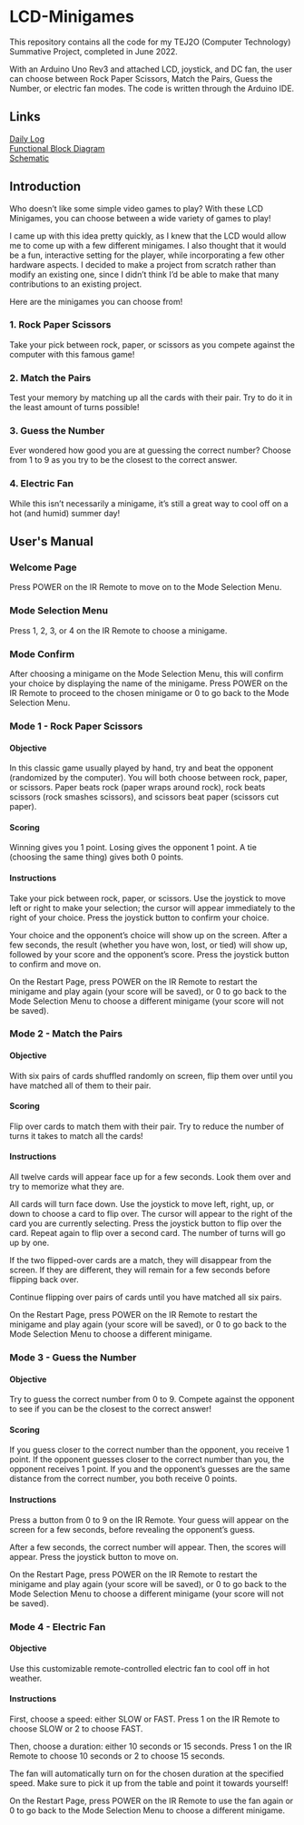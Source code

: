 # LCD-Minigames

This repository contains all the code for my TEJ2O (Computer Technology) Summative Project, completed in June 2022.

With an Arduino Uno Rev3 and attached LCD, joystick, and DC fan, the user can choose between Rock Paper Scissors, Match the Pairs, Guess the Number, or electric fan modes. The code is written through the Arduino IDE.  

## Links

[Daily Log](daily-log.md)  
[Functional Block Diagram](functional-block-diagram.png)  
[Schematic](hardware-schematic.png)  

## Introduction

Who doesn’t like some simple video games to play? With these LCD Minigames, you can choose between a wide variety of games to play!

I came up with this idea pretty quickly, as I knew that the LCD would allow me to come up with a few different minigames. I also thought that it would be a fun, interactive setting for the player, while incorporating a few other hardware aspects. I decided to make a project from scratch rather than modify an existing one, since I didn’t think I’d be able to make that many contributions to an existing project.

Here are the minigames you can choose from!

### 1. Rock Paper Scissors
Take your pick between rock, paper, or scissors as you compete against the computer with this famous game!

### 2. Match the Pairs
Test your memory by matching up all the cards with their pair. Try to do it in the least amount of turns possible!

### 3. Guess the Number
Ever wondered how good you are at guessing the correct number? Choose from 1 to 9 as you try to be the closest to the correct answer.

### 4. Electric Fan
While this isn’t necessarily a minigame, it’s still a great way to cool off on a hot (and humid) summer day!

## User's Manual

### Welcome Page
Press POWER on the IR Remote to move on to the Mode Selection Menu.

### Mode Selection Menu
Press 1, 2, 3, or 4 on the IR Remote to choose a minigame.

### Mode Confirm
After choosing a minigame on the Mode Selection Menu, this will confirm your choice by displaying the name of the minigame. Press POWER on the IR Remote to proceed to the chosen minigame or 0 to go back to the Mode Selection Menu.

### Mode 1 - Rock Paper Scissors

#### Objective
In this classic game usually played by hand, try and beat the opponent (randomized by the computer). You will both choose between rock, paper, or scissors. Paper beats rock (paper wraps around rock), rock beats scissors (rock smashes scissors), and scissors beat paper (scissors cut paper).

#### Scoring
Winning gives you 1 point.
Losing gives the opponent 1 point.
A tie (choosing the same thing) gives both 0 points.

#### Instructions
Take your pick between rock, paper, or scissors. Use the joystick to move left or right to make your selection; the cursor will appear immediately to the right of your choice. Press the joystick button to confirm your choice.

Your choice and the opponent’s choice will show up on the screen. After a few seconds, the result (whether you have won, lost, or tied) will show up, followed by your score and the opponent’s score. Press the joystick button to confirm and move on.

On the Restart Page, press POWER on the IR Remote to restart the minigame and play again (your score will be saved), or 0 to go back to the Mode Selection Menu to choose a different minigame (your score will not be saved).

### Mode 2 - Match the Pairs

#### Objective
With six pairs of cards shuffled randomly on screen, flip them over until you have matched all of them to their pair.

#### Scoring
Flip over cards to match them with their pair. Try to reduce the number of turns it takes to match all the cards!

#### Instructions
All twelve cards will appear face up for a few seconds. Look them over and try to memorize what they are.

All cards will turn face down. Use the joystick to move left, right, up, or down to choose a card to flip over. The cursor will appear to the right of the card you are currently selecting. Press the joystick button to flip over the card. Repeat again to flip over a second card. The number of turns will go up by one.

If the two flipped-over cards are a match, they will disappear from the screen. If they are different, they will remain for a few seconds before flipping back over.

Continue flipping over pairs of cards until you have matched all six pairs.

On the Restart Page, press POWER on the IR Remote to restart the minigame and play again (your score will be saved), or 0 to go back to the Mode Selection Menu to choose a different minigame.

### Mode 3 - Guess the Number

#### Objective
Try to guess the correct number from 0 to 9. Compete against the opponent to see if you can be the closest to the correct answer!

#### Scoring
If you guess closer to the correct number than the opponent, you receive 1 point.
If the opponent guesses closer to the correct number than you, the opponent receives 1 point.
If you and the opponent’s guesses are the same distance from the correct number, you both receive 0 points.

#### Instructions
Press a button from 0 to 9 on the IR Remote. Your guess will appear on the screen for a few seconds, before revealing the opponent’s guess.

After a few seconds, the correct number will appear. Then, the scores will appear. Press the joystick button to move on.

On the Restart Page, press POWER on the IR Remote to restart the minigame and play again (your score will be saved), or 0 to go back to the Mode Selection Menu to choose a different minigame (your score will not be saved).

### Mode 4 - Electric Fan

#### Objective
Use this customizable remote-controlled electric fan to cool off in hot weather.

#### Instructions
First, choose a speed: either SLOW or FAST. Press 1 on the IR Remote to choose SLOW or 2 to choose FAST.

Then, choose a duration: either 10 seconds or 15 seconds. Press 1 on the IR Remote to choose 10 seconds or 2 to choose 15 seconds.

The fan will automatically turn on for the chosen duration at the specified speed. Make sure to pick it up from the table and point it towards yourself!

On the Restart Page, press POWER on the IR Remote to use the fan again or 0 to go back to the Mode Selection Menu to choose a different minigame.
